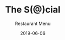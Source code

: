---
title: The S(@)cial
subtitle: Restaurant Menu
layout: default
modal-id: 1
date: 2019-06-06
img: menu.png
thumbnail: menu-thumbnail.png
alt: image-alt
project-date: April 2019
client: Start Bootstrap
category: Web Development
description: The S(@)cial (Resto, BBQ & BAR) 

---